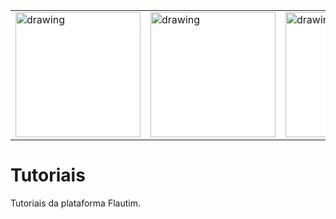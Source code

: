 <table style="margin: auto; background-color: white;">
    <tr>
      <td style="background-color: white;">
        <img src='https://drive.google.com/uc?export=view&id=1lgflViz1uefcvVW1iI57haB4M1bKsZtp' alt="drawing" width="200" />
      </td>
      <td style="background-color: white;">
        <img src='https://drive.google.com/uc?export=view&id=1R6PphT9jmd2vikODFPf6cW54QtZ29o2a' alt="drawing" width="200" />
      </td>
      <td style="background-color: white;">
        <img src='https://drive.google.com/uc?export=view&id=1lgflViz1uefcvVW1iI57haB4M1bKsZtp' alt="drawing" width="200" />
      </td>
      <td style="background-color: white;">
        <img src='https://drive.google.com/uc?export=view&id=1R6PphT9jmd2vikODFPf6cW54QtZ29o2a' alt="drawing" width="200" />
      </td>
      <td style="background-color: white;">
        <img src='https://drive.google.com/uc?export=view&id=1lgflViz1uefcvVW1iI57haB4M1bKsZtp' alt="drawing" width="200" />
      </td>
      <td style="background-color: white;">
        <img src='https://drive.google.com/uc?export=view&id=1R6PphT9jmd2vikODFPf6cW54QtZ29o2a' alt="drawing" width="200" />
      </td>
      <td style="background-color: white;">
        <img src='https://drive.google.com/uc?export=view&id=1lgflViz1uefcvVW1iI57haB4M1bKsZtp' alt="drawing" width="200" />
      </td>
    </tr>
</table>

# Tutoriais
Tutoriais da plataforma Flautim.
